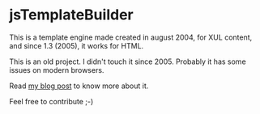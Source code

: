 # jsTemplateBuilder

This is a template engine made created in august 2004, for XUL content, and since 1.3 (2005), it works for HTML.

This is an old project. I didn't touch it since 2005. Probably it has some issues on modern browsers.


Read [my blog post](http://ljouanneau.com/blog/post/2004/08/18/329-jstemplatebuilder) to know more about it.

Feel free to contribute ;-)

